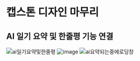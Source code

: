 # 캡스톤 디자인 마무리
## AI 일기 요약 및 한줄평 기능 연결
![ai일기요약및한줄평](https://github.com/ChaeDoll/TIL/assets/108540812/10f62fe0-6440-469e-af36-88854e51117f)
![image](https://github.com/ChaeDoll/TIL/assets/108540812/b5b091e6-2d68-4f27-a717-9457dec08352)
![ai요약되는중에로딩창](https://github.com/ChaeDoll/TIL/assets/108540812/b72c92f2-ee14-438e-a3a3-d7c8ebee3227)
